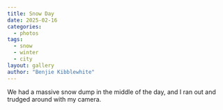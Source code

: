 ```yaml
---
title: Snow Day
date: 2025-02-16
categories:
  - photos
tags:
  - snow
  - winter
  - city
layout: gallery
author: "Benjie Kibblewhite"
---
```


We had a massive snow dump in the middle of the day, and I ran out and trudged around with my camera.
